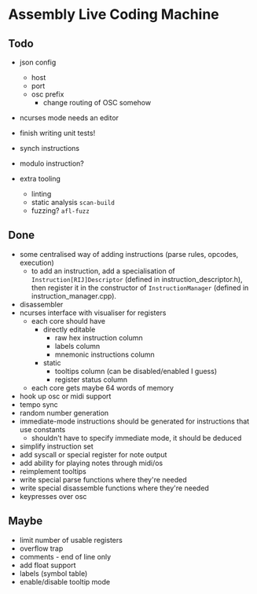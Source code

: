 Assembly Live Coding Machine
============================

Todo
----

* json config
    * host
    * port
    * osc prefix
        * change routing of OSC somehow

* ncurses mode needs an editor

* finish writing unit tests!

* synch instructions
* modulo instruction?

* extra tooling
    * linting
    * static analysis `scan-build`
    * fuzzing? `afl-fuzz`

Done
----

* some centralised way of adding instructions (parse rules, opcodes, execution)
    * to add an instruction, add a specialisation of
      `Instruction[RIJ]Descriptor` (defined in instruction_descriptor.h), then
      register it in the constructor of `InstructionManager` (defined in
      instruction_manager.cpp).
* disassembler
* ncurses interface with visualiser for registers
    * each core should have
        * directly editable
            * raw hex instruction column
            * labels column
            * mnemonic instructions column
        * static
            * tooltips column (can be disabled/enabled I guess)
            * register status column
    * each core gets maybe 64 words of memory
* hook up osc or midi support
* tempo sync
* random number generation
* immediate-mode instructions should be generated for instructions that use
  constants
    * shouldn't have to specify immediate mode, it should be deduced
* simplify instruction set
* add syscall or special register for note output
* add ability for playing notes through midi/os
* reimplement tooltips
* write special parse functions where they're needed
* write special disassemble functions where they're needed
* keypresses over osc

Maybe
-----

* limit number of usable registers
* overflow trap
* comments - end of line only
* add float support
* labels (symbol table)
* enable/disable tooltip mode

